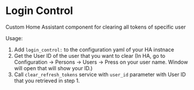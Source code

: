 # Login Control 

Custom Home Assistant component for clearing all tokens of specific user 

Usage:
1. Add `login_control:` to the configuration yaml of your HA instnace
2. Get the User ID of the user that you want to clear (In HA, go to Configuration -> Persons -> Users -> Press on your user name. Window will open that will show your ID.)
3. Call `clear_refresh_tokens` service with `user_id` parameter with User ID that you retrieved in step 1.
